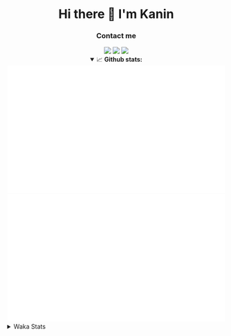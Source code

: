 <div align="center">
 <h1>Hi there 👋 I'm Kanin</h1>
 <h3>Contact me</h3>
 <a href="mailto:im@kanin.dev"><img src="https://img.shields.io/badge/gmail-%23D14836.svg?&style=for-the-badge&logo=gmail&logoColor=white"/></a>
 <a href="https://twitter.com/KaninDev"><img src="https://img.shields.io/badge/twitter-%231DA1F2.svg?&style=for-the-badge&logo=twitter&logoColor=white"/></a>
 <a href="https://www.linkedin.com/in/KaninDev"><img src="https://img.shields.io/badge/linkedin-%230077B5.svg?&style=for-the-badge&logo=linkedin&logoColor=white"/></a>
<details open>
  <summary>📈 <b>Github stats:</b></summary>
  <img src="https://github.com/Kanin/Kanin/blob/master/scripts/GitHubStats/generated/overview.svg"/>
  <img src="https://github.com/Kanin/Kanin/blob/master/scripts/GitHubStats/generated/languages.svg"/>
</details>
</div>

<details>
 <summary>Waka Stats</summary>

<!--START_SECTION:waka-->
![Profile Views](http://img.shields.io/badge/Profile%20Views-10-blue)

![Lines of code](https://img.shields.io/badge/From%20Hello%20World%20I%27ve%20Written-32290%20lines%20of%20code-blue)

**🐱 My Github Data** 

> 🏆 211 Contributions in the Year 2021
 > 
> 📦 35.6 kB Used in Github's Storage 
 > 
> 🚫 Not Opted to Hire
 > 
> 📜 11 Public Repositories 
 > 
> 🔑 5 Private Repositories  
 > 
**I'm an Early 🐤** 

```text
🌞 Morning    104 commits    ████░░░░░░░░░░░░░░░░░░░░░   18.74% 
🌆 Daytime    212 commits    █████████░░░░░░░░░░░░░░░░   38.2% 
🌃 Evening    115 commits    █████░░░░░░░░░░░░░░░░░░░░   20.72% 
🌙 Night      124 commits    █████░░░░░░░░░░░░░░░░░░░░   22.34%

```
📅 **I'm Most Productive on Monday** 

```text
Monday       127 commits    █████░░░░░░░░░░░░░░░░░░░░   22.88% 
Tuesday      83 commits     ███░░░░░░░░░░░░░░░░░░░░░░   14.95% 
Wednesday    93 commits     ████░░░░░░░░░░░░░░░░░░░░░   16.76% 
Thursday     62 commits     ██░░░░░░░░░░░░░░░░░░░░░░░   11.17% 
Friday       50 commits     ██░░░░░░░░░░░░░░░░░░░░░░░   9.01% 
Saturday     56 commits     ██░░░░░░░░░░░░░░░░░░░░░░░   10.09% 
Sunday       84 commits     ███░░░░░░░░░░░░░░░░░░░░░░   15.14%

```


📊 **This Week I Spent My Time On** 

```text
⌚︎ Time Zone: America/New_York

💬 Programming Languages: 
Python                   8 hrs 58 mins       ██████████░░░░░░░░░░░░░░░   43.28% 
HTML                     5 hrs 28 mins       ██████░░░░░░░░░░░░░░░░░░░   26.4% 
JavaScript               4 hrs 23 mins       █████░░░░░░░░░░░░░░░░░░░░   21.17% 
SCSS                     54 mins             █░░░░░░░░░░░░░░░░░░░░░░░░   4.38% 
CSS                      29 mins             ░░░░░░░░░░░░░░░░░░░░░░░░░   2.36%

🔥 Editors: 
PyCharm                  19 hrs 40 mins      ███████████████████████░░   94.93% 
IntelliJ                 1 hr 3 mins         █░░░░░░░░░░░░░░░░░░░░░░░░   5.07%

🐱‍💻 Projects: 
nginx-ui                 16 hrs 17 mins      ███████████████████░░░░░░   78.6% 
Naila.py                 3 hrs 23 mins       ████░░░░░░░░░░░░░░░░░░░░░   16.33% 
Kanin                    47 mins             █░░░░░░░░░░░░░░░░░░░░░░░░   3.84% 
RadialStatus             15 mins             ░░░░░░░░░░░░░░░░░░░░░░░░░   1.21% 
powercord                0 secs              ░░░░░░░░░░░░░░░░░░░░░░░░░   0.03%

💻 Operating System: 
Linux                    20 hrs 43 mins      █████████████████████████   100.0%

```

**I Mostly Code in Python** 

```text
Python                   21 repos            ███████████████████░░░░░░   77.78% 
JavaScript               3 repos             ██░░░░░░░░░░░░░░░░░░░░░░░   11.11% 
Kotlin                   1 repo              █░░░░░░░░░░░░░░░░░░░░░░░░   3.7% 
HTML                     1 repo              █░░░░░░░░░░░░░░░░░░░░░░░░   3.7% 
Java                     1 repo              █░░░░░░░░░░░░░░░░░░░░░░░░   3.7%

```


**Timeline**

![Chart not found](https://raw.githubusercontent.com/Kanin/Kanin/master/charts/bar_graph.png) 


 Last Updated on 19/06/2021
<!--END_SECTION:waka-->
</details>
